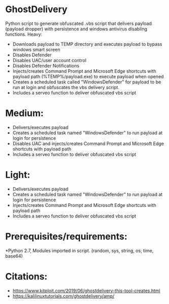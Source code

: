# GhostDelivery

Python script to generate obfuscated .vbs script that delivers payload (payload dropper) with persistence and windows antivirus disabling functions.
Heavy:

- Downloads payload to TEMP directory and executes payload to bypass windows smart screen
- Disables Defender
- Disables UAC/user account control
- Disables Defender Notifications
- Injects/creates Command Prompt and Microsoft Edge shortcuts with payload path (%TEMP%/payload.exe) to execute payload when opened
- Creates a scheduled task called "WindowsDefender" for payload to be run at login and obfuscates the vbs delivery script.
- Includes a serveo function to deliver obfuscated vbs script
# Medium:

- Delivers/executes payload
- Creates a scheduled task named "WindowsDefender" to run payload at login for persistence
- Disables UAC and injects/creates Command Prompt and Microsoft Edge shortcuts with payload path
- Includes a serveo function to deliver obfuscated vbs script
# Light:

- Delivers/executes payload
- Creates a scheduled task named "WindowsDefender" to run payload at login for persistence
- Injects/creates Command Prompt and Microsoft Edge shortcuts with payload path
- Includes a serveo function to deliver obfuscated vbs script
# Prerequisites/requirements:

*Python 2.7, Modules imported in script. (random, sys, string, os, time, base64)

# Citations:
- https://www.kitploit.com/2019/06/ghostdelivery-this-tool-creates.html
- https://kalilinuxtutorials.com/ghostdelivery/amp/
